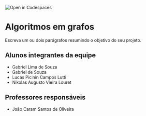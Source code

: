 ![Open in Codespaces](https://classroom.github.com/assets/open-in-codespaces-abfff4d4e15f9e1bd8274d9a39a0befe03a0632bb0f153d0ec72ff541cedbe34.svg)
# Algoritmos em grafos
Escreva um ou dois parágrafos resumindo o objetivo do seu projeto.

## Alunos integrantes da equipe

* Gabriel Lima de Souza
* Gabriel de Souza
* Lucas Picinin Campos Lutti
* Nikolas Augusto Vieira Louret

## Professores responsáveis

* João Caram Santos de Oliveira

